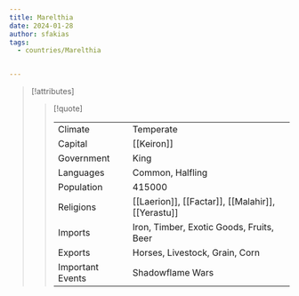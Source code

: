 ```yaml
---
title: Marelthia
date: 2024-01-28
author: sfakias
tags:
  - countries/Marelthia


---
```

> [!attributes]
> 
> > [!quote]
> >
> > | | |
> > | --- | --- |
> > | Climate | Temperate |
> > | Capital | [[Keiron]] |
> > | Government | King |
> > | Languages | Common, Halfling |
> > | Population | 415000 |
> > | Religions | [[Laerion]], [[Factar]], [[Malahir]], [[Yerastu]] |
> > | Imports | Iron, Timber, Exotic Goods, Fruits, Beer |
> > | Exports | Horses, Livestock, Grain, Corn |
> > | Important Events | Shadowflame Wars |
